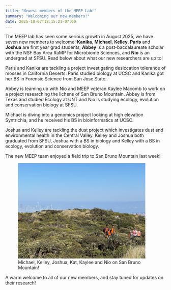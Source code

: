 ```yaml
---
title: "Newest members of the MEEP Lab!"
summary: "Welcoming our new members!"
date: 2025-10-07T18:15:21-07:00
---
```


The MEEP lab has seen some serious growth in August 2025, we have seven new members to welcome! **Kanika**, **Michael**, **Kelley**, **Paris** and **Joshua** are first year grad students, **Abbey** is a post-baccalaureate scholar with the NSF Bay Area RaMP for Microbiome Sciences, and **Nio** is an undergrad at SFSU. Read below about what our new researchers are up to!

Paris and Kanika are tackling a project investigating desiccation tolerance of mosses in California Deserts. Paris studied biology at UCSC and Kanika got her BS in Forensic Science from San Jose State. 

Abbey is teaming up with Nio and MEEP veteran Kaylee Macomb to work on a project researching the lichens of San Bruno Mountain. Abbey is from Texas and studied Ecology at UNT and Nio is studying ecology, evolution and conservation biology at SFSU.

Michael is diving into a genomics project looking at high elevation Syntrichia, and he received his BS in bioinformatics at UCSC. 

Joshua and Kelley are tackling the dust project which investigates dust and environmental health in the Central Valley. Kelley and Joshua both graduated from SFSU, Joshua with a BS in biology and Kelley with a BS in ecology, evolution and conservation biology. 

The new MEEP team enjoyed a field trip to San Bruno Mountain last week! 

<figure>
<a href="group.jpg/"><img
src="group.jpg" alt="New members of the MEEP Lab explore San Bruno Mountain. " style="width: 400px; "></a>
  <img src="" width="600">
  <figcaption>Michael, Kelley, Joshua, Kat, Kaylee and Nio on San Bruno Mountain!  
</figcaption>
</figure>

A warm welcome to all of our new members, and stay tuned for updates on their research!

